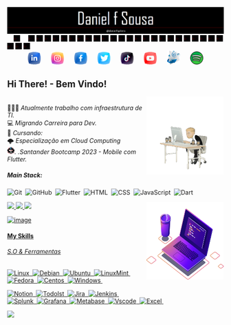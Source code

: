 <div>
  <a href="https://github.com/Daniel-f-Sousa/Daniel-f-Sousa">
    <img src="https://github.com/Daniel-f-Sousa/Daniel-f-Sousa/blob/main/Banner%202.png"></a>
    <img width="3%" hspace="15" src="https://github.com/Daniel-f-Sousa/Daniel-f-Sousa/blob/main/Ritico%20Cardiaco%202.gif"/>
    <img width="3%" src="https://github.com/Daniel-f-Sousa/Daniel-f-Sousa/blob/main/Ritico%20Cardiaco%202.gif"/>
    <img width="3%" src="https://github.com/Daniel-f-Sousa/Daniel-f-Sousa/blob/main/Ritico%20Cardiaco%202.gif"/>
    <img width="3%" src="https://github.com/Daniel-f-Sousa/Daniel-f-Sousa/blob/main/Ritico%20Cardiaco%202.gif"/>
    <img width="3%" src="https://github.com/Daniel-f-Sousa/Daniel-f-Sousa/blob/main/Ritico%20Cardiaco%202.gif"/>
    <img width="3%" src="https://github.com/Daniel-f-Sousa/Daniel-f-Sousa/blob/main/Ritico%20Cardiaco%202.gif"/>
    <img width="3%" src="https://github.com/Daniel-f-Sousa/Daniel-f-Sousa/blob/main/Ritico%20Cardiaco%202.gif"/>
    <img width="3%" src="https://github.com/Daniel-f-Sousa/Daniel-f-Sousa/blob/main/Ritico%20Cardiaco%202.gif"/>
    <img width="3%" src="https://github.com/Daniel-f-Sousa/Daniel-f-Sousa/blob/main/Ritico%20Cardiaco%202.gif"/>
    <img width="3%" src="https://github.com/Daniel-f-Sousa/Daniel-f-Sousa/blob/main/Ritico%20Cardiaco%202.gif"/>
    <img width="3%" src="https://github.com/Daniel-f-Sousa/Daniel-f-Sousa/blob/main/Ritico%20Cardiaco%202.gif"/>
    <img width="3%" src="https://github.com/Daniel-f-Sousa/Daniel-f-Sousa/blob/main/Ritico%20Cardiaco%202.gif"/>
    <img width="3%" src="https://github.com/Daniel-f-Sousa/Daniel-f-Sousa/blob/main/Ritico%20Cardiaco%202.gif"/>
    <img width="3%" src="https://github.com/Daniel-f-Sousa/Daniel-f-Sousa/blob/main/Ritico%20Cardiaco%202.gif"/>
    <img width="3%" src="https://github.com/Daniel-f-Sousa/Daniel-f-Sousa/blob/main/Ritico%20Cardiaco%202.gif"/>
    <img width="3%" src="https://github.com/Daniel-f-Sousa/Daniel-f-Sousa/blob/main/Ritico%20Cardiaco%202.gif"/>
    <img width="3%" src="https://github.com/Daniel-f-Sousa/Daniel-f-Sousa/blob/main/Ritico%20Cardiaco%202.gif"/>
    <img width="3%" src="https://github.com/Daniel-f-Sousa/Daniel-f-Sousa/blob/main/Ritico%20Cardiaco%202.gif"/>
    <img width="3%" src="https://github.com/Daniel-f-Sousa/Daniel-f-Sousa/blob/main/Ritico%20Cardiaco%202.gif"/>
    <img width="3%" src="https://github.com/Daniel-f-Sousa/Daniel-f-Sousa/blob/main/Ritico%20Cardiaco%202.gif"/>
    <img width="3%" src="https://github.com/Daniel-f-Sousa/Daniel-f-Sousa/blob/main/Ritico%20Cardiaco%202.gif"/>
    <img width="3%" src="https://github.com/Daniel-f-Sousa/Daniel-f-Sousa/blob/main/Ritico%20Cardiaco%202.gif"/>
    <img width="3%" src="https://github.com/Daniel-f-Sousa/Daniel-f-Sousa/blob/main/Ritico%20Cardiaco%202.gif"/>
    <img width="3%" src="https://github.com/Daniel-f-Sousa/Daniel-f-Sousa/blob/main/Ritico%20Cardiaco%202.gif"/>
    <img width="3%" src="https://github.com/Daniel-f-Sousa/Daniel-f-Sousa/blob/main/Ritico%20Cardiaco%202.gif"/>
    <img width="3%" src="https://github.com/Daniel-f-Sousa/Daniel-f-Sousa/blob/main/Ritico%20Cardiaco%202.gif"/>
    <img width="3%" src="https://github.com/Daniel-f-Sousa/Daniel-f-Sousa/blob/main/Ritico%20Cardiaco%202.gif"/>
    <img width="3%" src="https://github.com/Daniel-f-Sousa/Daniel-f-Sousa/blob/main/Ritico%20Cardiaco%202.gif"/>
  </div>
<div align="center">
  <a href="https://www.linkedin.com/in/daniel-f-sousa/">
    <img heigth="30px" width="30px" hspace="10" src="https://github.com/Daniel-f-Sousa/Daniel-f-Sousa/blob/main/LinkedIn.png"/></a>
  <a href="https://instagram.com/danielfspiloto?utm_source=qr&igshid=MzNlNGNkZWQ4Mg==">
    <img heigth="30px" width="30px" hspace="10" src="https://github.com/Daniel-f-Sousa/Daniel-f-Sousa/blob/main/Instagram.png"/></a> 
  <a href="https://www.facebook.com/daniel.defreitassousa?mibextid=ZbWKwL">
    <img heigth="30px" width="30px" hspace="10" src="https://github.com/Daniel-f-Sousa/Daniel-f-Sousa/blob/main/Facebook.png"/></a>
  <a href="https://twitter.com/danielfspiloto/"> 
    <img heigth="30px" width="30px" hspace="10" src="https://github.com/Daniel-f-Sousa/Daniel-f-Sousa/blob/main/Twitter.png"/></a>
  <a href="https://mail.google.com/mail/u/0/#inbox">  
    <img heigth="30px" width="30px" hspace="10" src="https://github.com/Daniel-f-Sousa/Daniel-f-Sousa/blob/main/Tiktok.png"/></a> 
  <a href="https://www.youtube.com/">  
    <img heigth="30px" width="30px" hspace="10" src="https://github.com/Daniel-f-Sousa/Daniel-f-Sousa/blob/main/Youtube.png"/></a>  
  <a href="https://mail.google.com/mail/u/0/#inbox">  
    <img heigth="30px" width="30px" hspace="10" src="https://github.com/Daniel-f-Sousa/Daniel-f-Sousa/blob/main/E-mail%201.png"/></a> 
  <a href="https://open.spotify.com/playlist/2xV69xYA6bGX0gDKERDmup"> 
    <img heigth="30px" width="30px" hspace="10" src="https://github.com/Daniel-f-Sousa/Daniel-f-Sousa/blob/main/Icon%20spotfy%201.png"/></a>
</div> 

## Hi There! - Bem Vindo!
<div>
<img src="https://github.com/Daniel-f-Sousa/Daniel-f-Sousa/blob/main/Giff-3-unscreen.gif"  width="180" height="180" align="right"/><br>
🧑🏼‍💻 <text align="left"><i>Atualmente trabalho com infraestrutura de TI.</i><br>
💻 <i>Migrando Carreira para Dev. </i> <br>
📖 <i>Cursando: </i><br>
🌩️ <i>Especialização em Cloud Computing</i></text> <br>
<img src="https://github.com/Daniel-f-Sousa/Daniel-f-Sousa/blob/main/BootCamp.webp" width="17" height="17"/><i>. .Santander Bootcamp 2023 - Mobile com Flutter.</i>
<br>
</div>  

##### Main Stack:
![Git](https://img.shields.io/badge/GIT-E44C30?style=for-the-badge&logo=git&logoColor=white)&nbsp;
![GitHub](https://img.shields.io/badge/GitHub-100000?style=for-the-badge&logo=github&logoColor=white)&nbsp;
![Flutter](https://img.shields.io/badge/Flutter-02569B?style=for-the-badge&logo=flutter&logoColor=white)&nbsp;
![HTML](https://img.shields.io/badge/HTML5-E34F26?style=for-the-badge&logo=html5&logoColor=white)&nbsp;
![CSS](https://img.shields.io/badge/CSS3-1572B6?style=for-the-badge&logo=css3&logoColor=white)&nbsp;
![JavaScript](https://img.shields.io/badge/JavaScript-F7DF1E?style=for-the-badge&logo=javascript&logoColor=black)&nbsp;
![Dart](https://img.shields.io/badge/Dart-0175C2?style=for-the-badge&logo=dart&logoColor=white)&nbsp;

<div>
<a href="https://github.com/Daniel-f-Sousa/Daniel-f-Sousa">
<img heigth="120em" width="42%" src="https://github-readme-stats.vercel.app/api?username=Daniel-f-Sousa&show_icons=true&theme=shadow_red">
<img heigth="120em" width="44.5%" src="https://github-readme-streak-stats.herokuapp.com?user=Daniel-f-Sousa&hide_border=falso&theme=shadow_red">
<img heigth="120em" width="42%" src="https://github-readme-stats.vercel.app/api/top-langs/?username=Daniel-f-Sousa&size_weight=0.5&count_weight=0.5&theme=shadow_red">
<img src="https://github.com/Daniel-f-Sousa/Daniel-f-Sousa/blob/main/computer-illustration.png"  width="180" height="180" align="right">
</div>  

<!-- ![snake gif](https://github.com/Daniel-f-Sousa/Daniel-f-Sousa/blob/output/github-contribution-grid-snake.svg) -->
![image](https://github.com/Daniel-f-Sousa/Daniel-f-Sousa/assets/142462630/2b1ade92-f845-4e93-9c15-35cc2eb85b00)
#### My Skills
###### S.O & Ferramentas
![Linux](https://img.shields.io/badge/Linux-FCC624?style=for-the-badge&logo=linux&logoColor=black)&nbsp;
![Debian](https://img.shields.io/badge/Debian-A81D33?style=for-the-badge&logo=debian&logoColor=white)&nbsp;
![Ubuntu](https://img.shields.io/badge/Ubuntu-E95420?style=for-the-badge&logo=ubuntu&logoColor=white)&nbsp;
![LinuxMint](https://img.shields.io/badge/Linux_Mint-87CF3E?style=for-the-badge&logo=linux-mint&logoColor=white)&nbsp;
![Fedora](https://img.shields.io/badge/Fedora-294172?style=for-the-badge&logo=fedora&logoColor=white)&nbsp;
![Centos](https://img.shields.io/badge/Cent%20OS-262577?style=for-the-badge&logo=CentOS&logoColor=white)&nbsp;
![Windows](https://img.shields.io/badge/Windows-0078D6?style=for-the-badge&logo=windows&logoColor=white)&nbsp;

![Notion](https://img.shields.io/badge/Notion-000000?style=for-the-badge&logo=notion&logoColor=white)&nbsp;
![TodoIst](https://img.shields.io/badge/Todoist-E44332?style=for-the-badge&logo=todoist&logoColor=white)&nbsp;
![Jira](https://img.shields.io/badge/Jira-0052CC?style=for-the-badge&logo=Jira&logoColor=white)&nbsp;
![Jenkins](https://img.shields.io/badge/Jenkins-D24939?style=for-the-badge&logo=Jenkins&logoColor=white)&nbsp;	
![Splunk](https://img.shields.io/badge/Splunk-000000?style=for-the-badge&logo=Splunk&logoColor=white)&nbsp;
![Grafana](https://img.shields.io/badge/Grafana-F2F4F9?style=for-the-badge&logo=grafana&logoColor=orange&labelColor=F2F4F9)&nbsp;
![Metabase](https://img.shields.io/badge/Metabase-509EE3?style=for-the-badge&logo=metabase&logoColor=fff)&nbsp;
![Vscode](https://img.shields.io/badge/VSCode-0078D4?style=for-the-badge&logo=visual%20studio%20code&logoColor=white)&nbsp;
![Excel](https://img.shields.io/badge/Microsoft_Excel-217346?style=for-the-badge&logo=microsoft-excel&logoColor=white)&nbsp;
<!--![Sharepoint](https://img.shields.io/badge/Microsoft_SharePoint-0078D4?style=for-the-badge&logo=microsoft-sharepoint&logoColor=white)&nbsp;
<!-- ![Word](https://img.shields.io/badge/Microsoft_Word-2B579A?style=for-the-badge&logo=microsoft-word&logoColor=white)&nbsp;
<!-- ![Powerpoint](https://img.shields.io/badge/Microsoft_PowerPoint-B7472A?style=for-the-badge&logo=microsoft-powerpoint&logoColor=white)&nbsp;
<!-- ![LibreOffice](https://img.shields.io/badge/LibreOffice-18A303?style=for-the-badge&logo=LibreOffice&logoColor=white)&nbsp;
<!-- ![Powershell](https://img.shields.io/badge/powershell-5391FE?style=for-the-badge&logo=powershell&logoColor=white)&nbsp;
<!-- ![GnuBash](https://img.shields.io/badge/GNU%20Bash-4EAA25?style=for-the-badge&logo=GNU%20Bash&logoColor=white)&nbsp;-->
<!-- ![KaliLinux](https://img.shields.io/badge/Kali_Linux-557C94?style=for-the-badge&logo=kali-linux&logoColor=white)&nbsp; -->
<!-- ![VirtualBox](https://img.shields.io/badge/VirtualBox-21416b?style=for-the-badge&logo=VirtualBox&logoColor=white)&nbsp; -->
<!-- ![Teams](https://img.shields.io/badge/Microsoft_Teams-6264A7?style=for-the-badge&logo=microsoft-teams&logoColor=white)&nbsp; -->
<img width=100% src="https://capsule-render.vercel.app/api?type=waving&color=9400D3&height=120&section=footer"/>
